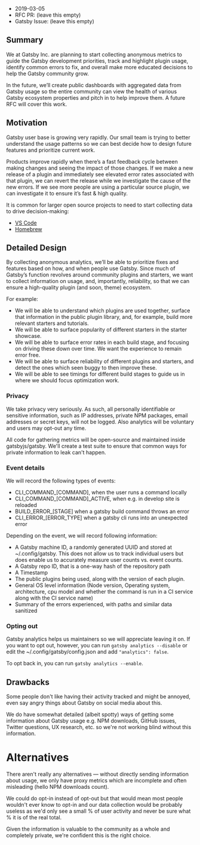 - 2019-03-05
- RFC PR: (leave this empty)
- Gatsby Issue: (leave this empty)

## Summary
We at Gatsby Inc. are planning to start collecting anonymous metrics to guide the Gatsby development priorities, track and highlight plugin usage, identify common errors to fix, and overall make more educated decisions to help the Gatsby community grow.

In the future, we’ll create public dashboards with aggregated data from Gatsby usage so the entire community can view the health of various Gatsby ecosystem properties and pitch in to help improve them. A future RFC will cover this work.

## Motivation
Gatsby user base is growing very rapidly. Our small team is trying to better understand the usage patterns so we can best decide how to design future features and prioritize current work.

Products improve rapidly when there’s a fast feedback cycle between making changes and seeing the impact of those changes. If we make a new release of a plugin and immediately see elevated error rates associated with that plugin, we can revert the release while we investigate the cause of the new errors. If we see more people are using a particular source plugin, we can investigate it to ensure it’s fast & high quality.

It is common for larger open source projects to need to start collecting data to drive decision-making:

- [VS Code](https://code.visualstudio.com/docs/supporting/FAQ#_gdpr-and-vs-code)
- [Homebrew](https://docs.brew.sh/Analytics)

## Detailed Design
By collecting anonymous analytics, we’ll be able to prioritize fixes and features based on how, and when people use Gatsby. Since much of Gatsby’s function revolves around community plugins and starters, we want to collect information on usage, and, importantly, reliability, so that we can ensure a high-quality plugin (and soon, theme) ecosystem.

For example:
* We will be able to understand which plugins are used together, surface that information in the public plugin library, and, for example, build more relevant starters and tutorials.
* We will be able to surface popularity of different starters in the starter showcase.
* We will be able to surface error rates in each build stage, and focusing on driving these down over time. We want the experience to remain error free.
* We will be able to surface reliability of different plugins and starters, and detect the ones which seen buggy to then improve these.
* We will be able to see timings for different build stages to guide us in where we should focus optimization work.

### Privacy
We take privacy very seriously. As such, all personally identifiable or sensitive information, such as IP addresses, private NPM packages, email addresses or secret keys, will not be logged. Also analytics will be voluntary and users may opt-out any time.

All code for gathering metrics will be open-source and maintained inside gatsbyjs/gatsby. We'll create a test suite to ensure that common ways for private information to leak can't happen.

### Event details
We will record the following types of events:
* CLI_COMMAND_[COMMAND], when the user runs a command locally
* CLI_COMMAND_[COMMAND]_ACTIVE, when e.g. in develop site is reloaded
* BUILD_ERROR_[STAGE] when a gatsby build command throws an error
* CLI_ERROR_[ERROR_TYPE] when a gatsby cli runs into an unexpected error

Depending on the event, we will record following information:

* A Gatsby machine ID, a randomly generated UUID and stored at ~/.config/gatsby. This does not allow us to track individual users but does enable us to accurately measure user counts vs. event counts.
* A Gatsby repo ID, that is a one-way hash of the repository path
* A Timestamp
* The public plugins being used, along with the version of each plugin.
* General OS level information (Node version, Operating system, architecture, cpu model and whether the command is run in a CI service along with the CI service name)
* Summary of the errors experienced, with paths and similar data sanitized

### Opting out
Gatsby analytics helps us maintainers so we will appreciate leaving it on.
If you want to opt out, however, you can run `gatsby analytics --disable` or edit the ~/.config/gatsby/config.json and add `"analytics": false`.

To opt back in, you can run  `gatsby analytics --enable`.

## Drawbacks

Some people don't like having their activity tracked and might be annoyed, even say angry things about Gatsby on social media about this.

We do have somewhat detailed (albeit spotty) ways of getting some information about Gatsby usage e.g. NPM downloads, GitHub issues, Twitter questions, UX research, etc. so we're not working blind without this information.

# Alternatives

There aren't really any alternatives — without directly sending information about usage, we only have proxy metrics which are incomplete and often misleading (hello NPM downloads count).

We could do opt-in instead of opt-out but that would mean most people wouldn't ever know to opt-in and our data collection would be probably useless as we'd only see a small % of user activity and never be sure what % it is of the real total.

Given the information is valuable to the community as a whole and completely private, we're confident this is the right choice.
